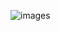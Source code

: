 ![images](https://user-images.githubusercontent.com/106387626/170707873-7a5e4b73-7a42-427c-ae2b-df466d3166ff.jpg)
